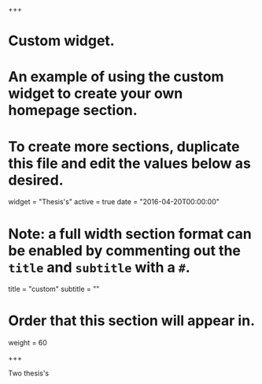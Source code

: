 +++
# Custom widget.
# An example of using the custom widget to create your own homepage section.
# To create more sections, duplicate this file and edit the values below as desired.
widget = "Thesis's"
active = true
date = "2016-04-20T00:00:00"

# Note: a full width section format can be enabled by commenting out the `title` and `subtitle` with a `#`.
title = "custom"
subtitle = ""

# Order that this section will appear in.
weight = 60

+++

Two thesis's